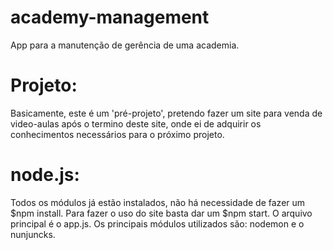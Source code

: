 # academy-management
App para a manutenção de gerência de uma academia.

# Projeto:
Basicamente, este é um 'pré-projeto', pretendo fazer um site para venda de video-aulas após o termino deste site, onde ei de adquirir os conhecimentos necessários para o próximo projeto.

# node.js:
Todos os módulos já estão instalados, não há necessidade de fazer um $npm install. Para fazer o uso do site basta dar um $npm start. O arquivo principal é o app.js. Os principais módulos utilizados são: nodemon e o nunjuncks.
